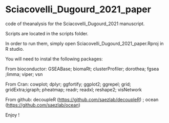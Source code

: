 # Sciacovelli_Dugourd_2021_paper

code of theanalysis for the Sciacovelli_Dugourd_2021 manuscript.

Scripts are located in the scripts folder. 

In order to run them, simply open Sciacovelli_Dugourd_2021_paper.Rproj in R studio.

You will need to instal the following packages:

From bioconductor:
GSEABase; biomaRt; clusterProfiler; dorothea; fgsea ;limma; viper; vsn

From Cran:
cowplot; dplyr; ggfortify; ggplot2; ggrepel; grid; gridExtra;igraph; pheatmap; readr; readxl; reshape2; visNetwork

From github:
decoupleR (https://github.com/saezlab/decoupleR) ; ocean (https://github.com/saezlab/ocean)

Enjoy !













